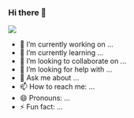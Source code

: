 ### Hi there 👋



 <a href="https://github.com/raphaelbertoldo/github-readme-stats"><img align="center" src="https://github-readme-stats.vercel.app/api/top-langs/?username=raphaelbertoldo&layout=compact&theme=buefy&hide_border=true" /></a> 


- 🔭 I’m currently working on ...
- 🌱 I’m currently learning ...
- 👯 I’m looking to collaborate on ...
- 🤔 I’m looking for help with ...
- 💬 Ask me about ...
- 📫 How to reach me: ...
- 😄 Pronouns: ...
- ⚡ Fun fact: ...


